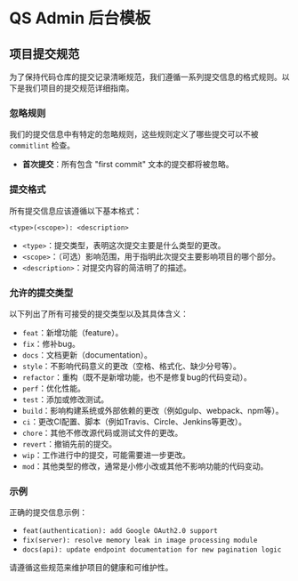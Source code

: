 # QS Admin 后台模板

## 项目提交规范

为了保持代码仓库的提交记录清晰规范，我们遵循一系列提交信息的格式规则。以下是我们项目的提交规范详细指南。

### 忽略规则

我们的提交信息中有特定的忽略规则，这些规则定义了哪些提交可以不被 `commitlint` 检查。

- **首次提交**：所有包含 "first commit" 文本的提交都将被忽略。

### 提交格式

所有提交信息应该遵循以下基本格式：

```plaintext
<type>(<scope>): <description>
```

- `<type>`：提交类型，表明这次提交主要是什么类型的更改。
- `<scope>`：（可选）影响范围，用于指明此次提交主要影响项目的哪个部分。
- `<description>`：对提交内容的简洁明了的描述。

### 允许的提交类型

以下列出了所有可接受的提交类型以及其具体含义：

- `feat`：新增功能（feature）。
- `fix`：修补bug。
- `docs`：文档更新（documentation）。
- `style`：不影响代码意义的更改（空格、格式化、缺少分号等）。
- `refactor`：重构（既不是新增功能，也不是修复bug的代码变动）。
- `perf`：优化性能。
- `test`：添加或修改测试。
- `build`：影响构建系统或外部依赖的更改（例如gulp、webpack、npm等）。
- `ci`：更改CI配置、脚本（例如Travis、Circle、Jenkins等更改）。
- `chore`：其他不修改源代码或测试文件的更改。
- `revert`：撤销先前的提交。
- `wip`：工作进行中的提交，可能需要进一步更改。
- `mod`：其他类型的修改，通常是小修小改或其他不影响功能的代码变动。

### 示例

正确的提交信息示例：

- `feat(authentication): add Google OAuth2.0 support`
- `fix(server): resolve memory leak in image processing module`
- `docs(api): update endpoint documentation for new pagination logic`

请遵循这些规范来维护项目的健康和可维护性。
